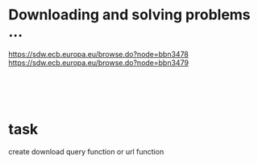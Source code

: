 # Downloading and solving problems ...

<a href="https://sdw.ecb.europa.eu/browse.do?node=bbn3478">https://sdw.ecb.europa.eu/browse.do?node=bbn3478</a><br>
<a href="https://sdw.ecb.europa.eu/browse.do?node=bbn3479">https://sdw.ecb.europa.eu/browse.do?node=bbn3479</a><br>
<a href=""></a><br>
<a href=""></a><br>
<a href=""></a><br>
<a href=""></a><br>

# task

create download query function or url function

